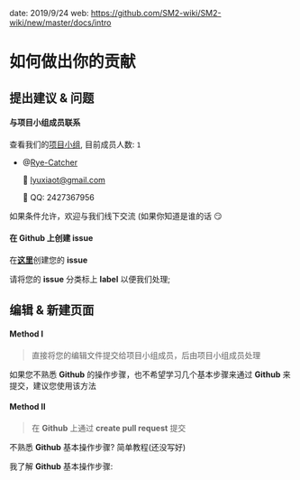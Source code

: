 date: 2019/9/24
web: https://github.com/SM2-wiki/SM2-wiki/new/master/docs/intro

# 如何做出你的贡献

## 提出建议 & 问题

#### 与项目小组成员联系

查看我们的[项目小组](https://github.com/SM2-wiki), 目前成员人数: ``1``

- @[Rye-Catcher](https://github.com/Rye-Catcher)

   :email: lyuxiaot@gmail.com
  
   :speech_balloon: QQ: 2427367956 

如果条件允许，欢迎与我们线下交流 (如果你知道是谁的话 :smirk:



#### 在 **Github** 上创建 **issue**

在[**这里**](https://github.com/SM2-wiki/SM2-wiki/issues)创建您的 **issue**

请将您的 **issue** 分类标上 **label** 以便我们处理;


## 编辑 & 新建页面

#### Method I

>直接将您的编辑文件提交给项目小组成员，后由项目小组成员处理 

如果您不熟悉 **Github** 的操作步骤，也不希望学习几个基本步骤来通过 **Github** 来提交，建议您使用该方法


  
#### Method II

>在 **Github** 上通过 **create pull request** 提交

不熟悉 **Github** 基本操作步骤? 简单教程(还没写好)

我了解 **Github** 基本操作步骤:


